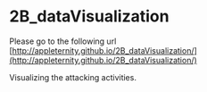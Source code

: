 # 2B_dataVisualization

Please go to the following url [http://appleternity.github.io/2B_dataVisualization/](http://appleternity.github.io/2B_dataVisualization/)

Visualizing the attacking activities. 
